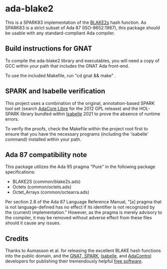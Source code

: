 # ada-blake2 #

This is a SPARK83 implementation of the [BLAKE2s](https://www.blake2.net/) hash function. As SPARK83 is a strict subset of Ada 87 (ISO-8652:1987), this package should be usable with any standard-compliant Ada compiler.

## Build instructions for GNAT ##

To compile the ada-blake2 library and executables, you will need a copy of GCC within your path that includes the GNAT Ada front-end.

To use the included Makefile, run "cd gnat && make" .

## SPARK and Isabelle verification ##

This project uses a combination of the original, annotation-based SPARK tool set (search [AdaCore Libre](https://libre.adacore.com/) for the 2012 GPL release) and the HOL-SPARK library bundled within [Isabelle](https://isabelle.in.tum.de/) 2021 to prove the absence of runtime errors.

To verify the proofs, check the Makefile within the project root first to ensure that you have the necessary programs (including the 'isabelle' command) installed within your path.

## Ada 87 compatibility note ##

This package utilizes the Ada 95 pragma "Pure" in the following package specifications:

* BLAKE2S (common/blake2s.ads)
* Octets (common/octets.ads)
* Octet_Arrays (common/octearra.ads)

Per section 2.8 of the Ada 87 Language Reference Manual, "[a] pragma that is not language-defined has no effect if its identifier is not recognized by the (current) implementation." However, as the pragma is merely advisory to the compiler, it may be removed without adverse effect from these files should it cause any issues.

## Credits

Thanks to Aumasson et al. for releasing the excellent BLAKE hash functions into the public domain, and the [GNAT, SPARK](https://libre.adacore.com/), [Isabelle](https://isabelle.in.tum.de/), and [AdaControl](https://www.adalog.fr/en/adacontrol.html) developers for publishing their tremendously helpful [free software](https://www.gnu.org/philosophy/free-sw.html).